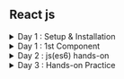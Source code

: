 ## React js

<details markdown=block>
<summary markdown=span>Day 1 : Setup & Installation</summary>

## Getting Started`*`

### Test if node.js is available on your pc => go to cmd and type

```sh
node -v
npm -v
```

```sh
if(!version) {
  goto("https://nodejs.org/en/");
}
```

### Install vite + react

```sh
npm create vite@latest ./
# y to proceed
# Select a framework: React
# Select a variant: JavaScript + SWC
npm install
npm run dev
```

### Install tailwindCSS

```sh
npm install -D tailwindcss postcss autoprefixer
npx tailwindcss init -p
```

### Replace <em>`tailwind.config.js`</em> inner codes with

```
/** @type {import('tailwindcss').Config} \*/
export default {
content: [
"./index.html",
"./src/**/\*.{js,ts,jsx,tsx}",
],
theme: {
extend: {},
},
plugins: [],
}
```

### Paste these lines in <em>`index.css`</em>

```
@tailwind base;
@tailwind components;
@tailwind utilities;
```

### 2. Install and Run`*`

Run the following commands in your terminal:

```sh
npm install
npm run dev
```

- <b><em>`npm install`</em></b> to install the node_modules on your local repo which has been .gitignore in this github repo.
- <b><em>`npm run dev`</em></b> for running this in your browser, by default it opens in port http://localhost:5173/

### File Structure

```bash
    .
    ├── node_modules
    ├── public
    ├── src
    │   ├── assets
            ├── react.svg
    │   ├── App.css
    │   ├── App.jsx
    │   ├── index.css
    │   └── main.jsx
    ├── .eslintrc.cjs
    ├── .gitignore
    ├── index.html
    ├── package-lock.json
    ├── package.json
    ├── postcss.config.js
    ├── README.md
    ├── tailwind.config.js
    └── vite.config.js
```

---

</details>

<details markdown=block>
<summary markdown=span>Day 1 : 1st Component</summary>

### File Structure

```bash
    .
    ├── node_modules
    ├── public
    ├── src
    │   ├── assets
            ├── react.svg
        ├── components
            ├── Hello.jsx
    │   ├── App.jsx
    │   ├── index.css
    │   └── main.jsx
    ├── .eslintrc.cjs
    ├── .gitignore
    ├── index.html
    ├── package-lock.json
    ├── package.json
    ├── postcss.config.js
    ├── README.md
    ├── tailwind.config.js
    └── vite.config.js
```

### Codes `Hello.jsx`

```javascript
import React from "react";

const Hello = () => {
  return (
    <>
      <h1>Hello, World!</h1>
    </>
  );
};

export default Hello;
```

### Codes `Hello.jsx`

```javascript
import React from "react";
import Hello from "./components/Hello";

const App = () => {
  return (
    <>
      <Hello />
    </>
  );
};

export default App;
```

- open in port http://localhost:5173/

</details>

<details markdown=block>
<summary markdown=span>Day 2 : js(es6) hands-on</summary>

## Syllabus

- let, const
- Arrow functions
- Ternary Operator ( ? : )
- Spread(...) operator
- Template literals (backticks) ``

- Maps

- Modules

## Codes

```javascript
import React from "react";

const Hello = () => {
  const name = "Purna";
  return <h1>Hello, {name}!</h1>;
};

export default Hello;
```

```javascript
import React from "react";

const Hello = () => {
  const name = "Purna";
  if (name) {
    return <h1>Hello, {name}!</h1>;
  } else {
    return <h1>Hello, World!</h1>;
  }
};

export default Hello;
```

- `normal function` vs `arrow function` Syntax

```javascript
function add(a, b) {
  return a + b;
}

const add = (a, b) => a + b;
```

### Assignments

<details markdown=block>
<summary markdown=span>1. Create a counter using let const</summary>

### `Counter.jsx`

```javascript
import React, { useState } from "react";

const Counter = () => {
  let [count, setCount] = useState(0);

  const increment = () => {
    setCount(count + 1);
  };

  const decrement = () => {
    setCount(count - 1);
  };

  return (
    <div>
      <h2>Count: {count}</h2>
      <button onClick={increment}>Increment</button>
      <button onClick={decrement}>Decrement</button>
    </div>
  );
};

export default Counter;
```

### `App.jsx`

```javascript
import React from "react";
import Counter from "./components/Counter";

const App = () => {
  return (
    <>
      <Counter />
    </>
  );
};

export default App;
```

</details>

<details markdown=block>
<summary markdown=span>2. Assigments :  Find whether the temperature is warm or cold .. use ternary operator and Math.random()</summary>

### `TemperatureDisplay.jsx`

```javascript
import React, { useState } from "react";

const TemperatureDisplay = () => {
  const [temperature] = useState(Math.floor(Math.random() * 50));

  return (
    <div>
      <h2>Current Temperature: {temperature}°C</h2>
      {temperature > 25 ? <p>It's warm outside!</p> : <p>It's cool outside!</p>}
    </div>
  );
};

export default TemperatureDisplay;
```

### `App.jsx`

```javascript
import React from "react";
import TemperatureDisplay from "./components/TemperatureDisplay";

const App = () => {
  return (
    <>
      <TemperatureDisplay />
    </>
  );
};

export default App;
```

</details>
</details>

<details markdown=block>
<summary markdown=span>Day 3 : Hands-on Practice</summary>

### Syllabus

- JavaScript Array Objects
- json
- Hooks (useState)

```javascript
const people = [
  { name: "John", age: 30 },
  { name: "Alice", age: 25 },
  { name: "Bob", age: 35 },
];
//JavaScript Array Objects
```

```json
{
  "name": "John",
  "age": 30,
  "city": "New York"
}
//Json key value pair
```

### useState

#### In React, state allows us to manage and update data within a component. The useState hook is a function provided by React that allows functional components to manage state without needing to convert them into class components.

- `useState` is a function that returns an array with two elements: the current state `(state)` and a function `(setState)` to update that state.
- `initialState` is the initial value of the state.

```javascript
//Syntax of useState

const [state, setState] = useState(initialState);
```
```javascript
//importing useState

import React, { useState } from "react";
```

### Assignments

<details markdown=block>
<summary markdown=span>1. Create a user profile with name and image using javascript array objects</summary>

### `Profile.jsx`

```javascript
import React from "react";

const Profile = () => {
  const user = {
    name: "Purna Shrestha",
    imageUrl: "https://www.purnashrestha.com.np/assets/img/purna%20pp1.png",
  };
  return (
    <>
      <h1>{user.name}</h1>
      <img
        className="w-12 h-12 object-cover rounded-full"
        src={user.imageUrl}
        alt={"Photo of " + user.name}
      />
    </>
  );
};

export default Profile;
```

### `App.jsx`

```javascript
import React from "react";
import Profile from "./components/Profile";

const App = () => {
  return (
    <>
      <Profile />
    </>
  );
};

export default App;
```

</details>

<details markdown=block>
<summary markdown=span>2. Create a product catalog using let/const, arrow functions, javascript array objects, map</summary>

### `ProductCatalog.jsx`

```javascript
import React from "react";

const ProductCatalog = () => {
  const products = [
    { id: 1, name: "Product 1", price: 10 },
    { id: 2, name: "Product 2", price: 20 },
    { id: 3, name: "Product 3", price: 30 },
  ];

  return (
    <>
      <h2>Products</h2>
      <ul>
        {products.map((product) => (
          <li key={product.id}>
            {product.name} - ${product.price}
          </li>
        ))}
      </ul>
    </>
  );
};

export default ProductCatalog;
```

### `App.jsx`

```javascript
import React from "react";
import ProductCatalog from "./components/ProductCatalog";

const App = () => {
  return (
    <>
      <ProductCatalog />
    </>
  );
};

export default App;
```

</details>

<details markdown=block>
<summary markdown=span>Assignments: 3. Create a todo list using let/const, arrow functions, javascript array objects, map and useState hooks </summary>

### `ToDoList.jsx`

```javascript
import React, { useState } from "react";

const ToDoList = () => {
  const [todos, setTodos] = useState([
    { id: 1, task: "Learn React" },
    { id: 2, task: "Build a project" },
    { id: 3, task: "Celebrate success" },
  ]);

  const removeTodo = (id) => {
    setTodos(todos.filter((todo) => todo.id !== id));
  };

  return (
    <div>
      <h2>To-Do List</h2>
      <ul>
        {todos.map((todo) => (
          <li key={todo.id}>
            {todo.task}
            <button onClick={() => removeTodo(todo.id)}>Remove</button>
          </li>
        ))}
      </ul>
    </div>
  );
};

export default ToDoList;
```

### `App.jsx`

```javascript
import React from "react";
import ToDoList from "./components/ToDoList";

const App = () => {
  return (
    <>
      <ToDoList />
    </>
  );
};

export default App;
```

</details>

<details markdown=block>
<summary markdown=span>Assignments: 4. Create a todo list where user can add their own task using input field use let/const, arrow functions, javascript array objects, map and useState hooks </summary>

### `ToDoInputList.jsx`

```javascript
import React, { useState } from 'react';

const ToDoInputList = () => {
  const [todos, setTodos] = useState([]);
  const [inputValue, setInputValue] = useState('');

  const handleInputChange = (event) => {
    setInputValue(event.target.value);
  };

  const handleAddTodo = () => {
    if (inputValue.trim() !== '') {
      setTodos([...todos, { id: todos.length + 1, text: inputValue }]);
      setInputValue('');
    }
  };

  const handleDeleteTodo = (id) => {
    setTodos(todos.filter(todo => todo.id !== id));
  };

  return (
    <div>
      <input type="text" value={inputValue} onChange={handleInputChange} />
      <button onClick={handleAddTodo}>Add Todo</button>
      <ul>
        {todos.map(todo => (
          <li key={todo.id}>
            {todo.text}
            <button onClick={() => handleDeleteTodo(todo.id)}>Delete</button>
          </li>
        ))}
      </ul>
    </div>
  );
};

export default ToDoInputList;

```

### `App.jsx`

```javascript
import React from "react";
import ToDoInputList from "./components/ToDoInputList";

const App = () => {
  return (
    <>
      <ToDoInputList />
    </>
  );
};

export default App;
```

</details>

</details>
</details>
</details>
